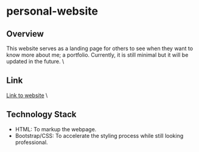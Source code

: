 # personal-website
## Overview
This website serves as a landing page for others to see when they want to know more about me; a portfolio. Currently, it is still minimal but it will be updated in the future. \

## Link
[Link to website]()
 \

## Technology Stack
- HTML: To markup the webpage.
- Bootstrap/CSS: To accelerate the styling process while still looking professional.